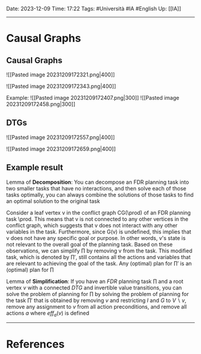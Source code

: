 Date: 2023-12-09
Time: 17:22
Tags: #Università #IA #English 
Up: [[IA]]

---
# Causal Graphs

## Causal Graphs

![[Pasted image 20231209172321.png|400]]

![[Pasted image 20231209172343.png|400]]

Example:
![[Pasted image 20231209172407.png|300]] ![[Pasted image 20231209172458.png|300]]

## DTGs

![[Pasted image 20231209172557.png|400]]

![[Pasted image 20231209172659.png|400]]

## Example result

Lemma of **Decomposition**: You can decompose an FDR planning task into two smaller tasks that have no interactions, and then solve each of those tasks optimally, you can always combine the solutions of those tasks to find an optimal solution to the original task

Consider a leaf vertex v in the conflict graph CG(\prod) of an FDR planning task \prod. This means that v is not connected to any other vertices in the conflict graph, which suggests that v does not interact with any other variables in the task.
Furthermore, since G(v) is undefined, this implies that v does not have any specific goal or purpose. In other words, v's state is not relevant to the overall goal of the planning task.
Based on these observations, we can simplify $\prod$ by removing v from the task. This modified task, which is denoted by $\prod'$, still contains all the actions and variables that are relevant to achieving the goal of the task. Any (optimal) plan for $\prod'$ is an (optimal) plan for $\prod$

Lemma of **Simplification**: If you have an $FDR$ planning task $\prod$ and a root vertex $v$ with a connected $DTG$ and invertible value transitions, you can solve the problem of planning for $\prod$ by solving the problem of planning for the task $\prod'$ that is obtained by removing $v$ and restricting $I$ and $G$ to $V \backslash {v}$, remove any assignment to $v$ from all action preconditions, and remove all actions $a$ where $eff_a(v)$ is defined

---
# References
